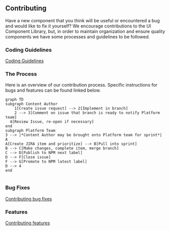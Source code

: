 ## Contributing

Have a new component that you think will be useful or encountered a bug and would like to fix it yourself?
We encourage contributions to the UI Component Library, but, in order to maintain organization and ensure quality components we have some processes and guidelines to be followed.

### Coding Guidelines

[Coding Guidelines](.github/contribution_guidelines/coding_standards.md)

### The Process

Here is an overview of our contribution process. Specific instructions for bugs and features can be found linked below.

```mermaid
graph TD
subgraph Content Author
	1[Create issue request] --> 2[Implement in branch]
	2 --> 3[Comment on issue that branch is ready to notify Platform team]
  4[Review Issue, re-open if necessary]
end
subgraph Platform Team
3 --> |*Content Author may be brought onto Platform team for sprint*| A
A[Create JIRA item and prioritize] --> B[Pull into sprint]
B --> C[Make changes, complete item, merge branch]
C --> D[Publish to NPM next label]
D --> F[Close issue]
F --> G[Promote to NPM latest label]
D --> 4
end


```

### Bug Fixes

[Contributing bug fixes](.github/contribution_guidelines/contributing_bugfix.md)

### Features

[Contributing features](.github/contribution_guidelines/contributing_feature.md)
